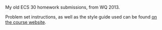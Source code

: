 My old ECS 30 homework submissions, from WQ 2013.

Problem set instructions, as well as the style guide used can be found [on the course website](http://csiflabs.cs.ucdavis.edu/~ssdavis/30/homepage.html).
